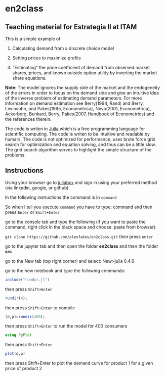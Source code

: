 # en2class
## Teaching material for Estrategia II at ITAM

This is a simple example of

1. Calculating demand from a discrete choice model

2. Setting prices to maximize profits 

3. "Estimating" the price coefficient of demand from observed market shares, prices, and known outside option utility by inverting the market share equations.

**Note**: The model ignores the supply side of the market and the endogeneity of the errors in order to focus on the demand side and give an intuitive idea of the inverse problem of estimating demand parameters. For more information on demand estimation see Berry(1994, Rand) and Berry, Levinsohn, and Pakes(1995, Econometrica), Nevo(2001, Econometrica), Ackerberg, Benkard, Berry, Pakes(2007, Handbook of Econometrics) and the references therein.   

The code is writen in [Julia](http://julialang.org/) which is a free programming language for scientific computing. The code is writen to be intuitive and readable by humars. The code is not optimized for performance, uses brute force grid search for optimization and equation solving, and thus can be a little slow. The grid search algorithm serves to highlight the simple structure of the problems. 

## Instructions

Using your browser go to [juliabox](https://juliabox.com/) and sign in using your preferred method (via linkedin, google, or github)

In the following instructions the command is in `command` 

So when I tell you execute `command` you have to type: command and then press `Enter` or `Shift+Enter`

go to the console tab and type the following (if you want to paste the command, right click in the black space and choose: paste from browser):

`git clone https://github.com/alexfakos/en2class.git`  then press `enter`

go to the jupyter tab and then open the folder  **en2class** and then the folder **src**

go to the New tab (top right corner) and select: New>julia 0.4.6

go to the new notebook and type the following commands:

```julia
include("rundir.jl")
``` 
then press `Shift+Enter`

```julia 
rundir(4);
``` 
then press `Shift+Enter` to compile

```julia
(d,p)=rundir(400);
```
then press `Shift+Enter` to run the model for 400 consumers

```julia
using PyPlot
```
then press `Shift+Enter` 

```julia
plot(d,p)
```
then press Shift+Enter to plot the demand curve for product 1 for a given price of product 2
